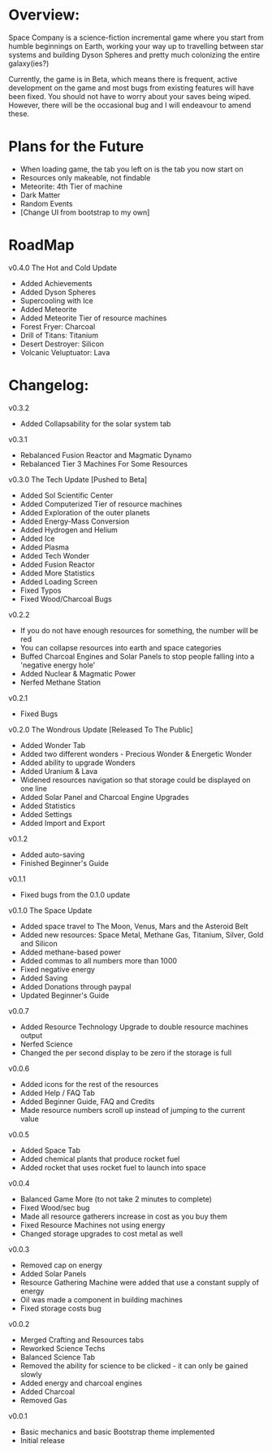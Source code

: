 # Overview:
Space Company is a science-fiction incremental game where you start from humble beginnings on Earth, working your way up to travelling between star systems and building Dyson Spheres and pretty much colonizing the entire galaxy(ies?)

Currently, the game is in Beta, which means there is frequent, active development on the game and most bugs from existing features will have been fixed. You should not have to worry about your saves being wiped. However, there will be the occasional bug and I will endeavour to amend these.

# Plans for the Future
- When loading game, the tab you left on is the tab you now start on
- Resources only makeable, not findable
- Meteorite: 4th Tier of machine
- Dark Matter
- Random Events
- [Change UI from bootstrap to my own]

# RoadMap

v0.4.0 The Hot and Cold Update
- Added Achievements
- Added Dyson Spheres
- Supercooling with Ice
- Added Meteorite
- Added Meteorite Tier of resource machines
- Forest Fryer: Charcoal
- Drill of Titans: Titanium
- Desert Destroyer: Silicon
- Volcanic Veluptuator: Lava

# Changelog:

v0.3.2
- Added Collapsability for the solar system tab

v0.3.1
- Rebalanced Fusion Reactor and Magmatic Dynamo
- Rebalanced Tier 3 Machines For Some Resources

v0.3.0 The Tech Update [Pushed to Beta]
- Added Sol Scientific Center
- Added Computerized Tier of resource machines
- Added Exploration of the outer planets
- Added Energy-Mass Conversion
- Added Hydrogen and Helium
- Added Ice
- Added Plasma
- Added Tech Wonder
- Added Fusion Reactor
- Added More Statistics
- Added Loading Screen
- Fixed Typos
- Fixed Wood/Charcoal Bugs

v0.2.2
- If you do not have enough resources for something, the number will be red
- You can collapse resources into earth and space categories
- Buffed Charcoal Engines and Solar Panels to stop people falling into a 'negative energy hole'
- Added Nuclear & Magmatic Power
- Nerfed Methane Station

v0.2.1
- Fixed Bugs

v0.2.0 The Wondrous Update [Released To The Public]
- Added Wonder Tab
- Added two different wonders - Precious Wonder & Energetic Wonder
- Added ability to upgrade Wonders
- Added Uranium & Lava
- Widened resources navigation so that storage could be displayed on one line
- Added Solar Panel and Charcoal Engine Upgrades
- Added Statistics
- Added Settings
- Added Import and Export

v0.1.2
- Added auto-saving
- Finished Beginner's Guide

v0.1.1
- Fixed bugs from the 0.1.0 update

v0.1.0 The Space Update
- Added space travel to The Moon, Venus, Mars and the Asteroid Belt
- Added new resources: Space Metal, Methane Gas, Titanium, Silver, Gold and Silicon
- Added methane-based power
- Added commas to all numbers more than 1000
- Fixed negative energy
- Added Saving
- Added Donations through paypal
- Updated Beginner's Guide

v0.0.7
- Added Resource Technology Upgrade to double resource machines output
- Nerfed Science
- Changed the per second display to be zero if the storage is full

v0.0.6
- Added icons for the rest of the resources
- Added Help / FAQ Tab
- Added Beginner Guide, FAQ and Credits
- Made resource numbers scroll up instead of jumping to the current value

v0.0.5
- Added Space Tab
- Added chemical plants that produce rocket fuel
- Added rocket that uses rocket fuel to launch into space

v0.0.4 
- Balanced Game More (to not take 2 minutes to complete)
- Fixed Wood/sec bug
- Made all resource gatherers increase in cost as you buy them
- Fixed Resource Machines not using energy
- Changed storage upgrades to cost metal as well

v0.0.3
- Removed cap on energy
- Added Solar Panels
- Resource Gathering Machine were added that use a constant supply of energy
- Oil was made a component in building machines
- Fixed storage costs bug

v0.0.2
- Merged Crafting and Resources tabs
- Reworked Science Techs
- Balanced Science Tab
- Removed the ability for science to be clicked - it can only be gained slowly
- Added energy and charcoal engines
- Added Charcoal
- Removed Gas

v0.0.1
- Basic mechanics and basic Bootstrap theme implemented
- Initial release